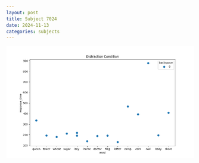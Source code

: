 ```yaml
---
layout: post
title: Subject 7024
date: 2024-11-13
categories: subjects
---
```


![](data/7024/run-8/7024_rt_acc_fuzzy_delay.png)
